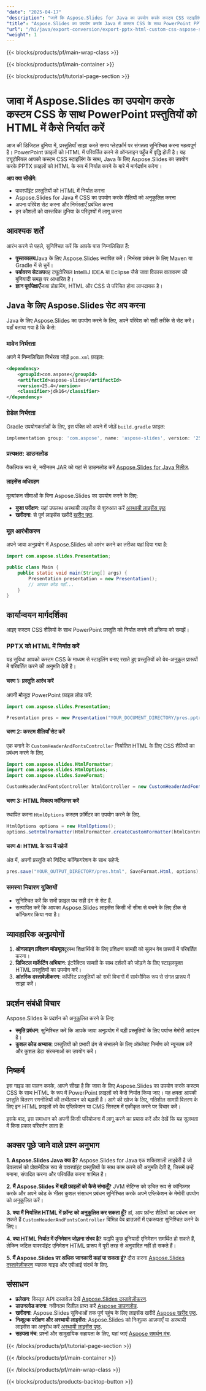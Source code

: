 ```yaml
---
"date": "2025-04-17"
"description": "जानें कि Aspose.Slides for Java का उपयोग करके कस्टम CSS स्टाइलिंग के साथ PPTX फ़ाइलों को HTML में कैसे सहजता से परिवर्तित किया जाए। इस रूपांतरण प्रक्रिया में महारत हासिल करें और अपनी प्रस्तुति के वेब प्रारूप को बेहतर बनाएँ।"
"title": "Aspose.Slides का उपयोग करके Java में कस्टम CSS के साथ PowerPoint PPTX को HTML में कैसे निर्यात करें"
"url": "/hi/java/export-conversion/export-pptx-html-custom-css-aspose-slides-java/"
"weight": 1
---
```


{{< blocks/products/pf/main-wrap-class >}}

{{< blocks/products/pf/main-container >}}

{{< blocks/products/pf/tutorial-page-section >}}
# जावा में Aspose.Slides का उपयोग करके कस्टम CSS के साथ PowerPoint प्रस्तुतियों को HTML में कैसे निर्यात करें

आज की डिजिटल दुनिया में, प्रस्तुतियाँ साझा करते समय प्लेटफ़ॉर्म पर संगतता सुनिश्चित करना महत्वपूर्ण है। PowerPoint फ़ाइलों को HTML में परिवर्तित करने से ऑनलाइन पहुँच में वृद्धि होती है। यह ट्यूटोरियल आपको कस्टम CSS स्टाइलिंग के साथ, Java के लिए Aspose.Slides का उपयोग करके PPTX फ़ाइलों को HTML के रूप में निर्यात करने के बारे में मार्गदर्शन करेगा।

**आप क्या सीखेंगे:**
- पावरपॉइंट प्रस्तुतियों को HTML में निर्यात करना
- Aspose.Slides for Java में CSS का उपयोग करके शैलियों को अनुकूलित करना
- अपना परिवेश सेट करना और निर्भरताएँ प्रबंधित करना
- इन कौशलों को वास्तविक दुनिया के परिदृश्यों में लागू करना

## आवश्यक शर्तें

आरंभ करने से पहले, सुनिश्चित करें कि आपके पास निम्नलिखित हैं:

- **पुस्तकालय**Java के लिए Aspose.Slides स्थापित करें। निर्भरता प्रबंधन के लिए Maven या Gradle में से चुनें।
- **पर्यावरण सेटअप**यह ट्यूटोरियल IntelliJ IDEA या Eclipse जैसे जावा विकास वातावरण की बुनियादी समझ पर आधारित है।
- **ज्ञान पूर्वापेक्षाएँ**जावा प्रोग्रामिंग, HTML और CSS से परिचित होना लाभदायक है।

## Java के लिए Aspose.Slides सेट अप करना

Java के लिए Aspose.Slides का उपयोग करने के लिए, अपने परिवेश को सही तरीके से सेट करें। यहाँ बताया गया है कि कैसे:

### मावेन निर्भरता
अपने में निम्नलिखित निर्भरता जोड़ें `pom.xml` फ़ाइल:
```xml
<dependency>
    <groupId>com.aspose</groupId>
    <artifactId>aspose-slides</artifactId>
    <version>25.4</version>
    <classifier>jdk16</classifier>
</dependency>
```

### ग्रेडेल निर्भरता
Gradle उपयोगकर्ताओं के लिए, इस पंक्ति को अपने में जोड़ें `build.gradle` फ़ाइल:
```gradle
implementation group: 'com.aspose', name: 'aspose-slides', version: '25.4', classifier: 'jdk16'
```

### प्रत्यक्षत: डाउनलोड
वैकल्पिक रूप से, नवीनतम JAR को यहां से डाउनलोड करें [Aspose.Slides for Java रिलीज़](https://releases.aspose.com/slides/java/).

#### लाइसेंस अधिग्रहण
मूल्यांकन सीमाओं के बिना Aspose.Slides का उपयोग करने के लिए:
- **मुफ्त परीक्षण**: यहां उपलब्ध अस्थायी लाइसेंस से शुरुआत करें [अस्थायी लाइसेंस पृष्ठ](https://purchase.aspose.com/temporary-license/)
- **खरीदना**: से पूर्ण लाइसेंस खरीदें [खरीद पृष्ठ](https://purchase.aspose.com/buy).

### मूल आरंभीकरण
अपने जावा अनुप्रयोग में Aspose.Slides को आरंभ करने का तरीका यहां दिया गया है:
```java
import com.aspose.slides.Presentation;

public class Main {
    public static void main(String[] args) {
        Presentation presentation = new Presentation();
        // आपका कोड यहाँ...
    }
}
```

## कार्यान्वयन मार्गदर्शिका

आइए कस्टम CSS शैलियों के साथ PowerPoint प्रस्तुति को निर्यात करने की प्रक्रिया को समझें।

### PPTX को HTML में निर्यात करें

यह सुविधा आपको कस्टम CSS के माध्यम से स्टाइलिंग बनाए रखते हुए प्रस्तुतियों को वेब-अनुकूल प्रारूपों में परिवर्तित करने की अनुमति देती है।

#### चरण 1: प्रस्तुति आरंभ करें
अपनी मौजूदा PowerPoint फ़ाइल लोड करें:
```java
import com.aspose.slides.Presentation;

Presentation pres = new Presentation("YOUR_DOCUMENT_DIRECTORY/pres.pptx");
```

#### चरण 2: कस्टम शैलियाँ सेट करें

एक बनाने के `CustomHeaderAndFontsController` निर्यातित HTML के लिए CSS शैलियों का प्रबंधन करने के लिए.
```java
import com.aspose.slides.HtmlFormatter;
import com.aspose.slides.HtmlOptions;
import com.aspose.slides.SaveFormat;

CustomHeaderAndFontsController htmlController = new CustomHeaderAndFontsController("YOUR_OUTPUT_DIRECTORY/styles.css");
```

#### चरण 3: HTML विकल्प कॉन्फ़िगर करें

स्थापित करना `HtmlOptions` कस्टम फ़ॉर्मेटर का उपयोग करने के लिए.
```java
HtmlOptions options = new HtmlOptions();
options.setHtmlFormatter(HtmlFormatter.createCustomFormatter(htmlController));
```

#### चरण 4: HTML के रूप में सहेजें

अंत में, अपनी प्रस्तुति को निर्दिष्ट कॉन्फ़िगरेशन के साथ सहेजें:
```java
pres.save("YOUR_OUTPUT_DIRECTORY/pres.html", SaveFormat.Html, options);
```

### समस्या निवारण युक्तियों

- सुनिश्चित करें कि सभी फ़ाइल पथ सही ढंग से सेट हैं.
- सत्यापित करें कि आपका Aspose.Slides लाइसेंस किसी भी सीमा से बचने के लिए ठीक से कॉन्फ़िगर किया गया है।

## व्यावहारिक अनुप्रयोगों

1. **ऑनलाइन प्रशिक्षण मॉड्यूल**दूरस्थ शिक्षार्थियों के लिए प्रशिक्षण सामग्री को सुलभ वेब प्रारूपों में परिवर्तित करना।
2. **डिजिटल मार्केटिंग अभियान**: इंटरैक्टिव सामग्री के साथ दर्शकों को जोड़ने के लिए स्टाइलयुक्त HTML प्रस्तुतियों का उपयोग करें।
3. **आंतरिक दस्तावेज़ीकरण**: कॉर्पोरेट प्रस्तुतियों को सभी विभागों में सार्वभौमिक रूप से संगत प्रारूप में साझा करें।

## प्रदर्शन संबंधी विचार

Aspose.Slides के प्रदर्शन को अनुकूलित करने के लिए:
- **स्मृति प्रबंधन**: सुनिश्चित करें कि आपके जावा अनुप्रयोग में बड़ी प्रस्तुतियों के लिए पर्याप्त मेमोरी आवंटन है।
- **कुशल कोड अभ्यास**: प्रस्तुतियों को प्रभावी ढंग से संभालने के लिए ऑब्जेक्ट निर्माण को न्यूनतम करें और कुशल डेटा संरचनाओं का उपयोग करें।

## निष्कर्ष

इस गाइड का पालन करके, आपने सीखा है कि जावा के लिए Aspose.Slides का उपयोग करके कस्टम CSS के साथ HTML के रूप में PowerPoint फ़ाइलों को कैसे निर्यात किया जाए। यह क्षमता आपकी प्रस्तुति वितरण रणनीतियों की लचीलापन को बढ़ाती है। आगे की खोज के लिए, गतिशील सामग्री वितरण के लिए इन HTML फ़ाइलों को वेब एप्लिकेशन या CMS सिस्टम में एकीकृत करने पर विचार करें।

इसके बाद, इस समाधान को अपनी किसी परियोजना में लागू करने का प्रयास करें और देखें कि यह सुलभता में किस प्रकार परिवर्तन लाता है!

## अक्सर पूछे जाने वाले प्रश्न अनुभाग

**1. Aspose.Slides Java क्या है?**
Aspose.Slides for Java एक शक्तिशाली लाइब्रेरी है जो डेवलपर्स को प्रोग्रामेटिक रूप से पावरपॉइंट प्रस्तुतियों के साथ काम करने की अनुमति देती है, जिसमें उन्हें बनाना, संपादित करना और परिवर्तित करना शामिल है।

**2. मैं Aspose.Slides में बड़ी फ़ाइलों को कैसे संभालूँ?**
JVM सेटिंग्स को उचित रूप से कॉन्फ़िगर करके और अपने कोड के भीतर कुशल संसाधन प्रबंधन सुनिश्चित करके अपने एप्लिकेशन के मेमोरी उपयोग को अनुकूलित करें।

**3. क्या मैं निर्यातित HTML में फ़ॉन्ट को अनुकूलित कर सकता हूँ?**
हां, आप फ़ॉन्ट शैलियों का प्रबंधन कर सकते हैं `CustomHeaderAndFontsController` विभिन्न वेब ब्राउज़रों में एकरूपता सुनिश्चित करने के लिए।

**4. क्या HTML निर्यात में एनिमेशन जोड़ना संभव है?**
यद्यपि कुछ बुनियादी एनिमेशन समर्थित हो सकते हैं, लेकिन जटिल पावरपॉइंट एनिमेशन HTML प्रारूप में पूरी तरह से अनुवादित नहीं हो सकते हैं।

**5. मैं Aspose.Slides पर अधिक जानकारी कहां पा सकता हूं?**
दौरा करना [Aspose.Slides दस्तावेज़ीकरण](https://reference.aspose.com/slides/java/) व्यापक गाइड और एपीआई संदर्भ के लिए.

## संसाधन

- **प्रलेखन**: विस्तृत API दस्तावेज़ देखें [Aspose.Slides दस्तावेज़ीकरण](https://reference.aspose.com/slides/java/).
- **डाउनलोड करना**: नवीनतम रिलीज़ प्राप्त करें [Aspose डाउनलोड](https://releases.aspose.com/slides/java/).
- **खरीदना**: Aspose.Slides सुविधाओं तक पूर्ण पहुंच के लिए लाइसेंस खरीदें [Aspose खरीद पृष्ठ](https://purchase.aspose.com/buy).
- **निःशुल्क परीक्षण और अस्थायी लाइसेंस**: Aspose.Slides को निःशुल्क आज़माएँ या अस्थायी लाइसेंस का अनुरोध करें [अस्थायी लाइसेंस पृष्ठ](https://purchase.aspose.com/temporary-license/).
- **सहयता मंच**: प्रश्नों और सामुदायिक सहायता के लिए, यहां जाएं [Aspose समर्थन मंच](https://forum.aspose.com/c/slides/11).

{{< /blocks/products/pf/tutorial-page-section >}}

{{< /blocks/products/pf/main-container >}}

{{< /blocks/products/pf/main-wrap-class >}}

{{< blocks/products/products-backtop-button >}}